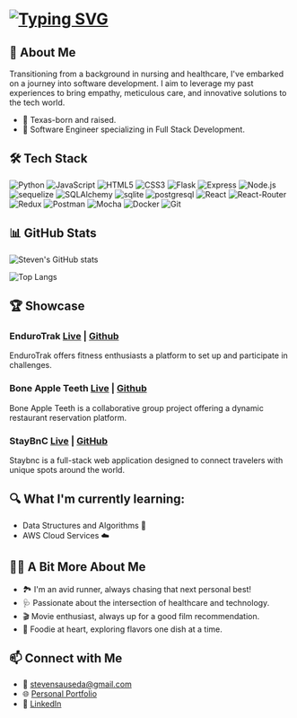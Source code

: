 <!--
### Hello, I'm Steven 👋
-->
# [![Typing SVG](https://readme-typing-svg.herokuapp.com?font=Fira+Code&pause=1000&color=007FFF&width=550&lines=Hi+I'm+Steven%2C+A+Full+Stack+Software+Engineer)](https://git.io/typing-svg)


## 🌱 About Me
Transitioning from a background in nursing and healthcare, I've embarked on a journey into software development. I aim to leverage my past experiences to bring empathy, meticulous care, and innovative solutions to the tech world.

- 📍 Texas-born and raised.
- 💼 Software Engineer specializing in Full Stack Development.

## 🛠 Tech Stack
![Python](https://img.shields.io/badge/Python-3776AB?style=for-the-badge&logo=python&logoColor=white)
![JavaScript](https://img.shields.io/badge/JavaScript-F7DF1E?style=for-the-badge&logo=javascript&logoColor=black)
![HTML5](https://img.shields.io/badge/HTML5-E34F26?style=for-the-badge&logo=html5&logoColor=white)
![CSS3](https://img.shields.io/badge/CSS3-1572B6?style=for-the-badge&logo=css3&logoColor=white)
![Flask](https://img.shields.io/badge/Flask-000000?style=for-the-badge&logo=flask&logoColor=white)
![Express](https://img.shields.io/badge/Express.js-404D59?style=for-the-badge)
![Node.js](https://img.shields.io/static/v1?style=for-the-badge&message=Node.js&color=339933&logo=Node.js&logoColor=FFFFFF&label=)
![sequelize](https://img.shields.io/badge/sequelize-323330?style=for-the-badge&logo=sequelize&logoColor=blue)
![SQLAlchemy](https://img.shields.io/static/v1?style=for-the-badge&message=SQLAlchemy&color=D71F00&logo=SQLAlchemy&logoColor=FFFFFF&label=)
![sqlite](https://img.shields.io/badge/SQLite-07405E?style=for-the-badge&logo=sqlite&logoColor=white)
![postgresql](https://img.shields.io/badge/PostgreSQL-316192?style=for-the-badge&logo=postgresql&logoColor=white)
![React](https://img.shields.io/badge/React-20232A?style=for-the-badge&logo=react&logoColor=61DAFB)
![React-Router](https://img.shields.io/badge/React_Router-CA4245?style=for-the-badge&logo=react-router&logoColor=white)
![Redux](https://img.shields.io/badge/Redux-593D88?style=for-the-badge&logo=redux&logoColor=white)
![Postman](https://img.shields.io/static/v1?style=for-the-badge&message=Postman&color=FF6C37&logo=Postman&logoColor=FFFFFF&label=)
![Mocha](https://img.shields.io/static/v1?style=for-the-badge&message=Mocha&color=8D6748&logo=Mocha&logoColor=FFFFFF&label=)
![Docker](https://img.shields.io/static/v1?style=for-the-badge&message=Docker&color=2496ED&logo=Docker&logoColor=FFFFFF&label=)
![Git](https://img.shields.io/static/v1?style=for-the-badge&message=Git&color=F05032&logo=Git&logoColor=FFFFFF&label=)


## 📊 GitHub Stats
![Steven's GitHub stats](https://github-readme-stats.vercel.app/api?username=ssauseda&show_icons=true&theme=dracula&count_private=true)

![Top Langs](https://github-readme-stats.vercel.app/api/top-langs/?username=ssauseda&layout=compact)

## 🏆 Showcase
### EnduroTrak [Live](https://endurotrak.onrender.com/) | [Github](https://github.com/SSauseda/endurotrak)
  EnduroTrak offers fitness enthusiasts a platform to set up and participate in challenges.
### Bone Apple Teeth [Live](https://table-tango.onrender.com/) | [Github](https://github.com/bergmazz/open_table)
  Bone Apple Teeth is a collaborative group project offering a dynamic restaurant reservation platform.
### StayBnC [Live](https://staybnc.onrender.com/) | [GitHub](https://github.com/SSauseda/Staybnc)
  Staybnc is a full-stack web application designed to connect travelers with unique spots around the world.

##  🔍  What I'm currently learning:
- Data Structures and Algorithms 🤖
- AWS Cloud Services ☁️

## 🏃‍♂️ A Bit More About Me
- 🏞️ I'm an avid runner, always chasing that next personal best!
- 🩺 Passionate about the intersection of healthcare and technology.
- 🎬 Movie enthusiast, always up for a good film recommendation.
- 🍔 Foodie at heart, exploring flavors one dish at a time.


## 📫 Connect with Me
- 📧 [stevensauseda@gmail.com](stevensauseda@gmail.com)
- 🌐 [Personal Portfolio](www.stevensauseda.com)
- 💼 [LinkedIn](https://www.linkedin.com/in/stevensauseda/)

<!--
**SSauseda/ssauseda** is a ✨ _special_ ✨ repository because its `README.md` (this file) appears on your GitHub profile.

Here are some ideas to get you started:

- 🔭 I’m currently working on ...
- 🌱 I’m currently learning ...
- 👯 I’m looking to collaborate on ...
- 🤔 I’m looking for help with ...
- 💬 Ask me about ...
- 📫 How to reach me: ...
- 😄 Pronouns: ...
- ⚡ Fun fact: ...
-->
